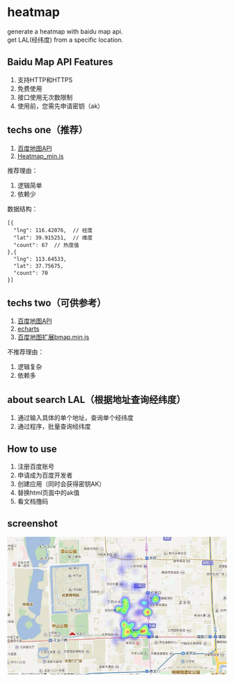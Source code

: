 # heatmap
generate a heatmap with baidu map api.  
get LAL(经纬度) from a specific location.

## Baidu Map API Features

1. 支持HTTP和HTTPS
2. 免费使用
3. 接口使用无次数限制
4. 使用前，您需先申请密钥（ak）

## techs one（推荐）

1. [百度地图API](http://lbsyun.baidu.com/index.php?title=jspopular)
2. [Heatmap_min.js](http://lbsyun.baidu.com/index.php?title=open/library)

推荐理由：
1. 逻辑简单
2. 依赖少

数据结构：

```javascripte
[{
  "lng": 116.42076,  // 经度
  "lat": 39.915251,  // 维度
  "count": 67  // 热度值
},{
  "lng": 113.64533,
  "lat": 37.75675,
  "count": 70
}]
```

## techs two（可供参考）

1. [百度地图API](http://lbsyun.baidu.com/index.php?title=jspopular)
2. [echarts](http://echarts.baidu.com/)
2. [百度地图扩展bmap.min.js](https://github.com/apache/incubator-echarts/tree/master/extension/bmap)

不推荐理由：
1. 逻辑复杂
2. 依赖多

## about search LAL（根据地址查询经纬度）

1. 通过输入具体的单个地址，查询单个经纬度
2. 通过程序，批量查询经纬度

## How to use

1. 注册百度账号
2. 申请成为百度开发者
3. 创建应用（同时会获得密钥AK）
4. 替换html页面中的ak值
5. 看文档撸码

## screenshot
![image](https://github.com/jasonBai007/heatmap/raw/master/screenshot.jpg)

